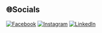 ## 🌐Socials
[![Facebook](https://img.shields.io/badge/Facebook-%231877F2.svg?logo=Facebook&logoColor=white)](https://www.facebook.com/alestryp/) [![Instagram](https://img.shields.io/badge/Instagram-%23E4405F.svg?logo=Instagram&logoColor=white)](https://instagram.com/alestry.perez) [![LinkedIn](https://img.shields.io/badge/LinkedIn-%230077B5.svg?logo=linkedin&logoColor=white)](https://www.linkedin.com/in/alestryperez/)
